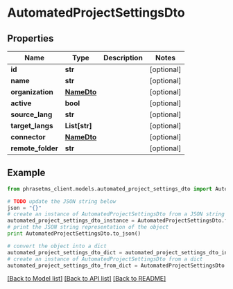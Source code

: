 # AutomatedProjectSettingsDto

## Properties

| Name              | Type                      | Description | Notes      |
| ----------------- | ------------------------- | ----------- | ---------- |
| **id**            | **str**                   |             | [optional] |
| **name**          | **str**                   |             | [optional] |
| **organization**  | [**NameDto**](NameDto.md) |             | [optional] |
| **active**        | **bool**                  |             | [optional] |
| **source_lang**   | **str**                   |             | [optional] |
| **target_langs**  | **List[str]**             |             | [optional] |
| **connector**     | [**NameDto**](NameDto.md) |             | [optional] |
| **remote_folder** | **str**                   |             | [optional] |

## Example

```python
from phrasetms_client.models.automated_project_settings_dto import AutomatedProjectSettingsDto

# TODO update the JSON string below
json = "{}"
# create an instance of AutomatedProjectSettingsDto from a JSON string
automated_project_settings_dto_instance = AutomatedProjectSettingsDto.from_json(json)
# print the JSON string representation of the object
print AutomatedProjectSettingsDto.to_json()

# convert the object into a dict
automated_project_settings_dto_dict = automated_project_settings_dto_instance.to_dict()
# create an instance of AutomatedProjectSettingsDto from a dict
automated_project_settings_dto_from_dict = AutomatedProjectSettingsDto.from_dict(automated_project_settings_dto_dict)
```

[[Back to Model list]](../README.md#documentation-for-models) [[Back to API list]](../README.md#documentation-for-api-endpoints) [[Back to README]](../README.md)
